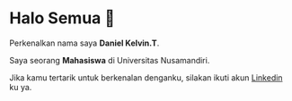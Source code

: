 # Halo Semua 👋

Perkenalkan nama saya **Daniel Kelvin.T**.

Saya seorang **Mahasiswa** di Universitas Nusamandiri.


Jika kamu tertarik untuk berkenalan denganku, silakan ikuti akun [Linkedin](https://www.linkedin.com/in/daniel-kelvin-t-2419b5201/) ku ya.
<!--
**danielkelvin1/danielkelvin1** is a ✨ _special_ ✨ repository because its `README.md` (this file) appears on your GitHub profile.

Here are some ideas to get you started:

- 🔭 I’m currently working on ...
- 🌱 I’m currently learning ...
- 👯 I’m looking to collaborate on ...
- 🤔 I’m looking for help with ...
- 💬 Ask me about ...
- 📫 How to reach me: ...
- 😄 Pronouns: ...
- ⚡ Fun fact: ...
-->
